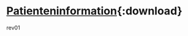
# [Patienteninformation](https://github.com/JuliaFleckenstein/vaginale_Laserbehandlung/blob/main/docs/pdfs/Patienteninformation.pdf){:download}

rev01
